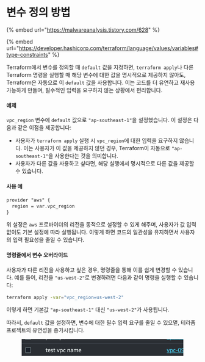 # 변수 정의 방법

{% embed url="https://malwareanalysis.tistory.com/628" %}

{% embed url="https://developer.hashicorp.com/terraform/language/values/variables#type-constraints" %}

Terraform에서 변수를 정의할 때 `default` 값을 지정하면, `terraform apply`나 다른 Terraform 명령을 실행할 때 해당 변수에 대한 값을 명시적으로 제공하지 않아도, Terraform은 자동으로 이 `default` 값을 사용합니다. 이는 코드를 더 유연하고 재사용 가능하게 만들며, 필수적인 입력을 요구하지 않는 상황에서 편리합니다.

#### 예제

`vpc_region` 변수에 `default` 값으로 `"ap-southeast-1"`을 설정했습니다. 이 설정은 다음과 같은 이점을 제공합니다:

* 사용자가 `terraform apply` 실행 시 `vpc_region`에 대한 입력을 요구하지 않습니다. 이는 사용자가 이 값을 제공하지 않던 경우, Terraform이 자동으로 `"ap-southeast-1"`을 사용한다는 것을 의미합니다.
* 사용자가 다른 값을 사용하고 싶다면, 해당 실행에서 명시적으로 다른 값을 제공할 수 있습니다.

#### 사용 예

```hcl
provider "aws" {
  region = var.vpc_region
}
```

위 설정은 `aws` 프로바이더의 리전을 동적으로 설정할 수 있게 해주며, 사용자가 값 입력 없이도 기본 설정에 따라 실행됩니다. 이렇게 하면 코드의 일관성을 유지하면서 사용자의 입력 필요성을 줄일 수 있습니다.

#### 명령줄에서 변수 오버라이드

사용자가 다른 리전을 사용하고 싶은 경우, 명령줄을 통해 이를 쉽게 변경할 수 있습니다. 예를 들어, 리전을 `"us-west-2"`로 변경하려면 다음과 같이 명령을 실행할 수 있습니다:

```bash
terraform apply -var="vpc_region=us-west-2"
```

이렇게 하면 기본값 `"ap-southeast-1"` 대신 `"us-west-2"`가 사용됩니다.

따라서, `default` 값을 설정하면, 변수에 대한 필수 입력 요구를 줄일 수 있으멑, 테라폼 프로젝트의 유연성을 증가시킵니다.



<figure><img src="../../.gitbook/assets/image (52).png" alt=""><figcaption></figcaption></figure>
